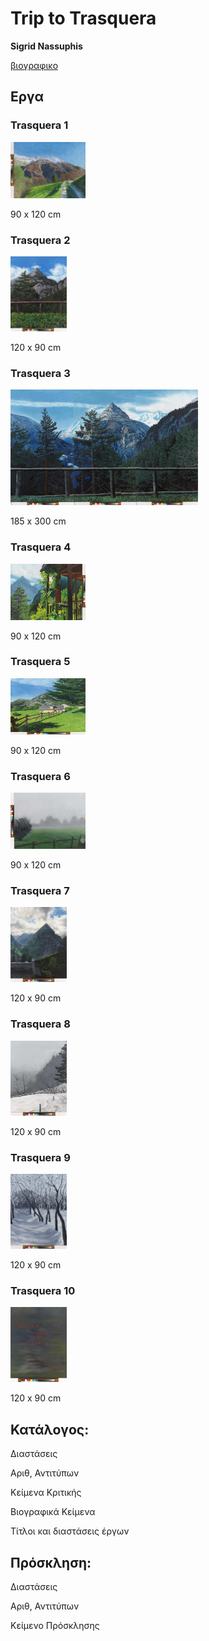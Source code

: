 # Trip to Trasquera

**Sigrid Nassuphis**

[βιογραφικο](./assets/biography/bio.txt)

## Εργα  

### Trasquera 1


<img src="./assets/images/trasquera1.jpg" height="90px" width="120px" />


90 x 120 cm


### Trasquera 2


<img src="./assets/images/trasquera2.jpg" height="120px" width="90px" />


120 x 90 cm


### Trasquera 3


<img src="./assets/images/trasquera3.jpg" height="185px" width="300px" />


185 x 300 cm


### Trasquera 4


<img src="./assets/images/trasquera4.jpg" height="90px" width="120px" />


90 x 120 cm


### Trasquera 5


<img src="./assets/images/trasquera5.jpg" height="90px" width="120px" />


90 x 120 cm


### Trasquera 6


<img src="./assets/images/trasquera6.jpg" height="90px" width="120px" />


90 x 120 cm


### Trasquera 7


<img src="./assets/images/trasquera7.jpg" height="120px" width="90px" />


120 x 90 cm


### Trasquera 8


<img src="./assets/images/trasquera8.jpg" height="120px" width="90px" />


120 x 90 cm


### Trasquera 9


<img src="./assets/images/trasquera9.jpg" height="120px" width="90px" />


120 x 90 cm


### Trasquera 10


<img src="./assets/images/trasquera10.jpg" height="120px" width="90px" />


120 x 90 cm



## Κατάλογος:

Διαστάσεις

Αριθ, Αντιτύπων

Κείμενα Κριτικής

Βιογραφικά Κείμενα

Τίτλοι και διαστάσεις έργων



## Πρόσκληση:

Διαστάσεις

Αριθ, Αντιτύπων

Κείμενο Πρόσκλησης

